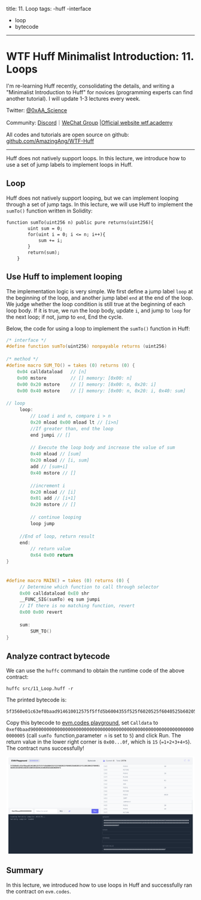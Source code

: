 title: 11. Loop
tags:
   -huff
   -interface
   - loop
   - bytecode
---

# WTF Huff Minimalist Introduction: 11. Loops

I'm re-learning Huff recently, consolidating the details, and writing a "Minimalist Introduction to Huff" for novices (programming experts can find another tutorial). I will update 1-3 lectures every week.

Twitter: [@0xAA_Science](https://twitter.com/0xAA_Science)

Community: [Discord](https://discord.gg/5akcruXrsk)｜[WeChat Group](https://docs.google.com/forms/d/e/1FAIpQLSe4KGT8Sh6sJ7hedQRuIYirOoZK_85miz3dw7vA1-YjodgJ-A/viewform?usp=sf_link) |[Official website wtf.academy](https://wtf.academy)

All codes and tutorials are open source on github: [github.com/AmazingAng/WTF-Huff](https://github.com/AmazingAng/WTF-Huff)

-----

Huff does not natively support loops. In this lecture, we introduce how to use a set of jump labels to implement loops in Huff.

## Loop

Huff does not natively support looping, but we can implement looping through a set of jump tags. In this lecture, we will use Huff to implement the `sumTo()` function written in Solidity:

```solidity
function sumTo(uint256 n) public pure returns(uint256){
        uint sum = 0;
        for(uint i = 0; i <= n; i++){
            sum += i;
        }
        return(sum);
    }
```

## Use Huff to implement looping

The implementation logic is very simple. We first define a jump label `loop` at the beginning of the loop, and another jump label `end` at the end of the loop. We judge whether the loop condition is still true at the beginning of each loop body. If it is true, we run the loop body, update `i`, and jump to `loop` for the next loop; if not, jump to `end`, End the cycle.

Below, the code for using a loop to implement the `sumTo()` function in Huff:

```c
/* interface */
#define function sumTo(uint256) nonpayable returns (uint256)

/* method */
#define macro SUM_TO() = takes (0) returns (0) {
    0x04 calldataload   // [n]
    0x00 mstore         // [] memory: [0x00: n]
    0x00 0x20 mstore    // [] memory: [0x00: n, 0x20: i]
    0x00 0x40 mstore    // [] memory: [0x00: n, 0x20: i, 0x40: sum]

// loop
     loop:
         // Load i and n, compare i > n
         0x20 mload 0x00 mload lt // [i>n]
         //If greater than, end the loop
         end jumpi // []

         // Execute the loop body and increase the value of sum
         0x40 mload // [sum]
         0x20 mload // [i, sum]
         add // [sum+i]
         0x40 mstore // []

         //increment i
         0x20 mload // [i]
         0x01 add // [i+1]
         0x20 mstore // []

         // continue looping
         loop jump

     //End of loop, return result
     end:
         // return value
         0x64 0x00 return
}


#define macro MAIN() = takes (0) returns (0) {
     // Determine which function to call through selector
     0x00 calldataload 0xE0 shr
     __FUNC_SIG(sumTo) eq sum jumpi
     // If there is no matching function, revert
     0x00 0x00 revert

     sum:
         SUM_TO()
}
```

## Analyze contract bytecode

We can use the `huffc` command to obtain the runtime code of the above contract:

```shell
huffc src/11_Loop.huff -r
```

The printed bytecode is:

```
5f3560e01c63ef0baad914610012575f5ffd5b6004355f525f6020525f6040525b6020515f51106100425760405160205101604052602051600101602052610020565b60206040f3
```

Copy this bytecode to [evm.codes playground](https://www.evm.codes/playground?fork=shanghai), set `Calldata` to `0xef0baad90000000000000000000000000000000000000000000000000000000000000000005` (call `sumTo `function,parameter` n` is set to `5`) and click Run. The return value in the lower right corner is `0x00...0f`, which is `15` (`=1+2+3+4+5`). The contract runs successfully!

![](./img/11-1.png)

## Summary

In this lecture, we introduced how to use loops in Huff and successfully ran the contract on `evm.codes`.
